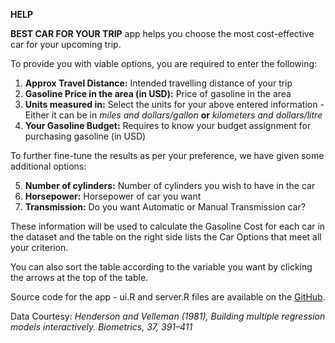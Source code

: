 
**HELP**  

**BEST CAR FOR YOUR TRIP** app helps you choose the most cost-effective car for your upcoming trip.  
  
To provide you with viable options, you are required to enter the following:  
 
1. **Approx Travel Distance:** Intended travelling distance of your trip  
2. **Gasoline Price in the area (in USD):** Price of gasoline in the area  
3. **Units measured in:** Select the units for your above entered information - Either it can be in *miles and dollars/gallon* **or** *kilometers and dollars/litre*
4. **Your Gasoline Budget:** Requires to know your budget assignment for purchasing gasoline (in USD)  
  
To further fine-tune the results as per your preference, we have given some additional options:  
  
5. **Number of cylinders:** Number of cylinders you wish to have in the car  
6. **Horsepower:** Horsepower of car you want  
7. **Transmission:** Do you want Automatic or Manual Transmission car?  
  
These information will be used to calculate the Gasoline Cost for each car in the dataset and the table on the right side lists the Car Options that meet all your criterion.  

You can also sort the table according to the variable you want by clicking the arrows at the top of the table.   

Source code for the app - ui.R and server.R files are available on the [GitHub](https://github.com/madhuri333/ShinyApp).   
  
Data Courtesy: *Henderson and Velleman (1981), Building multiple regression models interactively. Biometrics, 37, 391–411*  